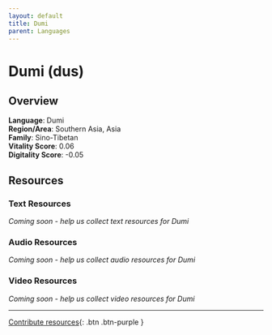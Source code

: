 ```yaml
---
layout: default
title: Dumi
parent: Languages
---
```


# Dumi (dus)

## Overview

**Language**: Dumi  
**Region/Area**: Southern Asia, Asia  
**Family**: Sino-Tibetan  
**Vitality Score**: 0.06  
**Digitality Score**: -0.05  

## Resources

### Text Resources
*Coming soon - help us collect text resources for Dumi*

### Audio Resources
*Coming soon - help us collect audio resources for Dumi*

### Video Resources
*Coming soon - help us collect video resources for Dumi*

---

[Contribute resources](https://fairtrain.github.io/){: .btn .btn-purple }
